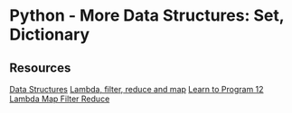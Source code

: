 # Python - More Data Structures: Set, Dictionary
## Resources
[Data Structures](https://alx-intranet.hbtn.io/rltoken/GmgoSUtBbHBW8suWkws51g)
[Lambda, filter, reduce and map](https://alx-intranet.hbtn.io/rltoken/53f4kKVT0-jyzrJstOSJWg)
[Learn to Program 12 Lambda Map Filter Reduce](https://alx-intranet.hbtn.io/rltoken/v9eyFryhkYmxDI13iTx2VA)